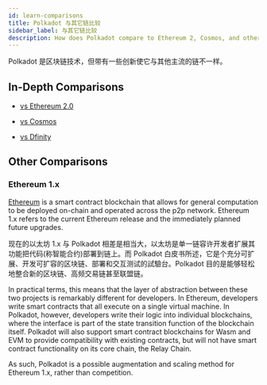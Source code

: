 ```yaml
---
id: learn-comparisons
title: Polkadot 与其它链比较
sidebar_label: 与其它链比较
description: How does Polkadot compare to Ethereum 2, Cosmos, and other chains?
---
```


Polkadot 是区块链技术，但带有一些创新使它与其他主流的链不一样。

## In-Depth Comparisons

- [vs Ethereum 2.0](learn-comparisons-ethereum-2)

- [vs Cosmos](learn-comparisons-cosmos)

- [vs Dfinity](learn-comparisons-dfinity)

## Other Comparisons

### Ethereum 1.x

[Ethereum](https://ethereum.org) is a smart contract blockchain that allows for general computation to be deployed on-chain and operated across the p2p network. Ethereum 1.x refers to the current Ethereum release and the immediately planned future upgrades.

现在的以太坊 1.x 与 Polkadot 相差是相当大，以太坊是单一链容许开发者扩展其功能把代码(称智能合约)部署到链上。而 Polkadot 白皮书所述，它是个充分可扩展、开发可扩容的区块链、部署和交互测试的試驗台。Polkadot 目的是能够轻松地整合新的区块链、高频交易链甚至联盟链。

In practical terms, this means that the layer of abstraction between these two projects is remarkably different for developers. In Ethereum, developers write smart contracts that all execute on a single virtual machine. In Polkadot, however, developers write their logic into individual blockchains, where the interface is part of the state transition function of the blockchain itself. Polkadot will also support smart contract blockchains for Wasm and EVM to provide compatibility with existing contracts, but will not have smart contract functionality on its core chain, the Relay Chain.

As such, Polkadot is a possible augmentation and scaling method for Ethereum 1.x, rather than competition.
